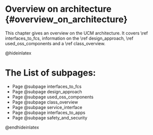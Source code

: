 Overview on architecture {#overview_on_architecture}
====================================================

This chapter gives an overview on the UCM architecture. It covers \ref interfaces_to_fcs, information on the \ref design_approach, \ref used_oss_components and a \ref class_overview.

@hideinlatex

# The List of subpages:

* Page @subpage interfaces_to_fcs
* Page @subpage design_approach
* Page @subpage used_oss_components
* Page @subpage class_overview
* Page @subpage service_interface
* Page @subpage interfaces_to_apps
* Page @subpage safety_and_security

@endhideinlatex
